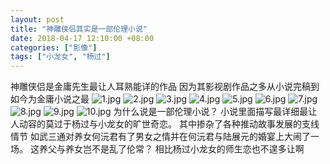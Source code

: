 ```yaml
---
layout: post
title: "神雕侠侣其实是一部伦理小说"
date: 2018-04-17 12:10:00 +08:00
categories: ["影像"]
tags: ["小龙女", "杨过"]
---
```


神雕侠侣是金庸先生最让人耳熟能详的作品
因为其影视剧作品之多从小说完稿到如今为金庸小说之最
![1.jpg][1]
![2.jpg][2]
![3.jpg][3]
![4.jpg][4]
![5.jpg][5]
![6.jpg][6]
![7.jpg][7]
![8.jpg][8]
![9.jpg][9]
![10.jpg][10]
为什么说是一部伦理小说？
小说里面描写最详细最让人动容的莫过于杨过与小龙女的旷世奇恋。
其中掺杂了各种推动故事发展的支线情节
如武三通对养女何沅君有了男女之情并在何沅君与陆展元的婚宴上大闹了一场。
这养父与养女岂不是乱了伦常？
相比杨过小龙女的师生恋也不遑多让啊

  [1]: https://xy07-1251893119.costj.myqcloud.com/2018/04/17/3504502827.jpg
  [2]: https://xy07-1251893119.costj.myqcloud.com/2018/04/17/1428312911.jpg
  [3]: https://xy07-1251893119.costj.myqcloud.com/2018/04/17/517559975.jpg
  [4]: https://xy07-1251893119.costj.myqcloud.com/2018/04/17/4166098573.jpg
  [5]: https://xy07-1251893119.costj.myqcloud.com/2018/04/17/1867717429.jpg
  [6]: https://xy07-1251893119.costj.myqcloud.com/2018/04/17/3210080396.jpg
  [7]: https://xy07-1251893119.costj.myqcloud.com/2018/04/17/1172281141.jpg
  [8]: https://xy07-1251893119.costj.myqcloud.com/2018/04/17/3540444016.jpg
  [9]: https://xy07-1251893119.costj.myqcloud.com/2018/04/17/54048185.jpg
  [10]: https://xy07-1251893119.costj.myqcloud.com/2018/04/17/1573748691.jpg